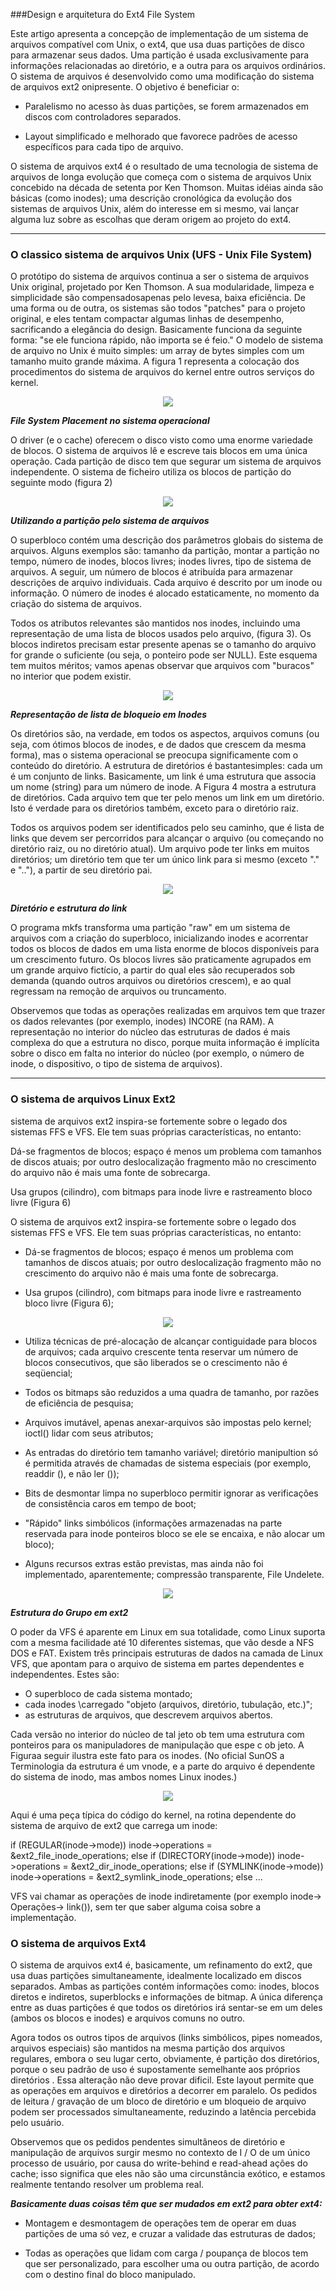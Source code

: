 ###Design e arquitetura do Ext4 File System

Este artigo apresenta a concepção de implementação de um sistema de arquivos compatível com Unix, o ext4, que usa duas partições de disco para armazenar seus dados. Uma partição é usada exclusivamente para informações relacionadas ao diretório, e a outra para os arquivos ordinários. O sistema de arquivos é desenvolvido como uma modificação do sistema de arquivos ext2 onipresente. O objetivo é beneficiar o:

* Paralelismo no acesso às duas partições, se forem armazenados em discos com controladores separados.

* Layout simplificado e melhorado que favorece padrões de acesso específicos para cada tipo de arquivo.

O sistema de arquivos ext4 é o resultado de uma tecnologia de sistema de arquivos de longa evolução que começa com o sistema de arquivos Unix concebido na década de setenta por Ken Thomson. Muitas idéias ainda são básicas (como inodes); uma descrição cronológica da evolução dos sistemas de arquivos Unix, além do interesse em si mesmo, vai lançar alguma luz sobre as escolhas que deram origem ao projeto do ext4.

---

### O classico sistema de arquivos Unix (UFS - Unix File System)

O protótipo do sistema de arquivos continua a ser o sistema de arquivos Unix original, projetado por Ken Thomson. A sua modularidade, limpeza e simplicidade são compensadosapenas pelo levesa, baixa eficiência. De uma forma ou de outra, os sistemas são todos "patches" para o projeto original, e eles tentam compactar algumas linhas de desempenho, sacrificando a elegância do design. Basicamente funciona da seguinte forma: "se ele funciona rápido, não importa se é feio." O modelo de sistema de arquivo no Unix é muito simples: um array de bytes simples com um tamanho muito grande máxima. A figura 1 representa a colocação dos procedimentos do sistema de arquivos do kernel entre outros serviços do kernel.

<p align="center">
<img src ="https://github.com/lobocode/pesquisas/blob/master/Sistema_de_arquivos/ga1.png" />
</p>

***File System Placement no sistema operacional***

O driver (e o cache) oferecem o disco visto como uma enorme variedade de blocos. O sistema de arquivos lê e escreve tais blocos em uma única operação. Cada partição de disco tem que segurar um sistema de arquivos independente. O sistema de ficheiro utiliza os blocos de partição do seguinte modo (figura 2)

<p align="center">
<img src ="https://github.com/lobocode/pesquisas/blob/master/Sistema_de_arquivos/ga2.png" />
</p>

***Utilizando a partição pelo sistema de arquivos***

O superbloco contém uma descrição dos parâmetros globais do sistema de arquivos. Alguns exemplos são: tamanho da partição, montar a partição no tempo, número de inodes, blocos livres; inodes livres, tipo de sistema de arquivos. A seguir, um número de blocos é atribuída para armazenar descrições de arquivo individuais. Cada arquivo é descrito por um inode ou informação. O número de inodes é alocado estaticamente, no momento da criação do sistema de arquivos.

Todos os atributos relevantes são mantidos nos inodes, incluindo uma representação de uma lista de blocos usados pelo arquivo, (figura 3). Os blocos indiretos precisam estar presente apenas se o tamanho do arquivo for grande o suficiente (ou seja, o ponteiro pode ser NULL). Este esquema tem muitos méritos; vamos apenas observar que arquivos com "buracos" no interior que podem existir.

<p align="center">
<img src ="https://github.com/lobocode/pesquisas/blob/master/Sistema_de_arquivos/ga3.png" />
</p>

***Representação de lista de bloqueio em Inodes***

Os diretórios são, na verdade, em todos os aspectos, arquivos comuns (ou seja, com ótimos blocos de inodes, e de dados que crescem da mesma forma), mas o sistema operacional se preocupa significamente com o conteúdo do diretório. A estrutura de diretórios é bastantesimples: cada um é um conjunto de links. Basicamente, um link é uma estrutura que associa um nome (string) para um número de inode. A Figura 4 mostra a estrutura de diretórios. Cada arquivo tem que ter pelo menos um link em um diretório. Isto é verdade para os diretórios também, exceto para o diretório raiz.

Todos os arquivos podem ser identificados pelo seu caminho, que é lista de links que devem ser percorridos para alcançar o arquivo (ou começando no diretório raiz, ou no diretório atual). Um arquivo pode ter links em muitos diretórios; um diretório tem que ter um único link para si mesmo (exceto "." e ".."), a partir de seu diretório pai.

<p align="center">
<img src ="https://github.com/lobocode/pesquisas/blob/master/Sistema_de_arquivos/ga4.png" />
</p>

***Diretório e estrutura do link***

O programa mkfs transforma uma partição "raw" em um sistema de arquivos com a criação do superbloco, inicializando inodes e acorrentar todos os blocos de dados em uma lista enorme de blocos disponíveis para um crescimento futuro. Os blocos livres são praticamente agrupados em um grande arquivo fictício, a partir do qual eles são recuperados sob demanda (quando outros arquivos ou diretórios crescem), e ao qual regressam na remoção de arquivos ou truncamento.

Observemos que todas as operações realizadas em arquivos tem que trazer os dados relevantes (por exemplo, inodes) INCORE (na RAM). A representação no interior do núcleo das estruturas de dados é mais complexa do que a estrutura no disco, porque muita informação é implícita sobre o disco em falta no interior do núcleo (por exemplo, o número de inode, o dispositivo, o tipo de sistema de arquivos).

---

### O sistema de arquivos Linux Ext2

 sistema de arquivos ext2 inspira-se fortemente sobre o legado dos sistemas FFS e VFS. Ele tem suas próprias características, no entanto:

Dá-se fragmentos de blocos; espaço é menos um problema com tamanhos de discos atuais; por outro deslocalização fragmento mão no crescimento do arquivo não é mais uma fonte de sobrecarga.

Usa grupos (cilindro), com bitmaps para inode livre e rastreamento bloco livre (Figura 6)

O sistema de arquivos ext2 inspira-se fortemente sobre o legado dos sistemas FFS e VFS. Ele tem suas próprias características, no entanto:

* Dá-se fragmentos de blocos; espaço é menos um problema com tamanhos de discos atuais; por outro deslocalização fragmento mão no crescimento do arquivo não é mais uma fonte de sobrecarga.

* Usa grupos (cilindro), com bitmaps para inode livre e rastreamento bloco livre (Figura 6);

<p align="center">
<img src ="https://github.com/lobocode/pesquisas/blob/master/Sistema_de_arquivos/ga5.png" />
</p>

* Utiliza técnicas de pré-alocação de alcançar contiguidade para blocos de arquivos; cada arquivo crescente tenta reservar um número de blocos consecutivos, que são liberados se o crescimento não é seqüencial;

* Todos os bitmaps são reduzidos a uma quadra de tamanho, por razões de eficiência de pesquisa;

* Arquivos imutável, apenas anexar-arquivos são impostas pelo kernel; ioctl() lidar com seus atributos;

* As entradas do diretório tem tamanho variável; diretório manipultion só é permitida através de chamadas de sistema especiais (por exemplo, readdir (), e não ler ());

* Bits de desmontar limpa no superbloco permitir ignorar as verificações de consistência caros em tempo de boot;

* "Rápido" links simbólicos (informações armazenadas na parte reservada para inode ponteiros bloco se ele se encaixa, e não alocar um bloco);

* Alguns recursos extras estão previstas, mas ainda não foi implementado, aparentemente; compressão transparente, File Undelete.

<p align="center">
<img src ="https://github.com/lobocode/pesquisas/blob/master/Sistema_de_arquivos/ga6.png" />
</p>

***Estrutura do Grupo em ext2***

O poder da VFS é aparente em Linux em sua totalidade, como Linux suporta com a mesma facilidade até 10 diferentes sistemas, que vão desde a NFS DOS e FAT. Existem três principais estruturas de dados na camada de Linux VFS, que apontam para o arquivo de sistema em partes dependentes e independentes. Estes são:

* O superbloco de cada sistema montado;
* cada inodes \carregado "objeto (arquivos, diretório, tubulação, etc.)";
* as estruturas de arquivos, que descrevem arquivos abertos.

Cada versão no interior do núcleo de tal jeto ob tem uma estrutura com ponteiros para os manipuladores de manipulação que espe c ob jeto. A Figuraa seguir ilustra este fato para os inodes. (No oficial SunOS a Terminologia da estrutura é um vnode, e a parte do arquivo é dependente do sistema de inodo, mas ambos nomes Linux
inodes.)

<p align="center">
<img src ="https://github.com/lobocode/pesquisas/blob/master/Sistema_de_arquivos/ga7.png" />
</p>

Aqui é uma peça típica do código do kernel, na rotina dependente do sistema de arquivo de ext2 que carrega um inode:

<p>if (REGULAR(inode->mode))
inode->operations = &ext2_file_inode_operations;
	else if (DIRECTORY(inode->mode))
inode->operations = &ext2_dir_inode_operations;
	else if (SYMLINK(inode->mode))
inode->operations = &ext2_symlink_inode_operations;
else ... </p>

 VFS vai chamar as operações de inode indiretamente (por exemplo inode-> Operações-> link()), sem ter que saber alguma coisa sobre a implementação.

### O sistema de arquivos Ext4

O sistema de arquivos ext4 é, basicamente, um refinamento do ext2, que usa duas partições simultaneamente, idealmente localizado em discos separados. Ambas as partições contém informações como: inodes, blocos diretos e indiretos, superblocks e informações de bitmap. A única diferença entre as duas partições é que todos os diretórios irá sentar-se em um deles (ambos os blocos e inodes) e arquivos comuns no outro.

Agora todos os outros tipos de arquivos (links simbólicos, pipes nomeados, arquivos especiais) são mantidos na mesma partição dos arquivos regulares, embora o seu lugar certo, obviamente, é partição dos diretórios, porque o seu padrão de uso é supostamente semelhante aos próprios diretórios . Essa alteração não deve provar dificil. Este layout permite que as operações em arquivos e diretórios a decorrer em paralelo. Os pedidos de leitura / gravação de um bloco de diretório e um bloqueio de arquivo podem ser processados simultaneamente, reduzindo a latência percebida pelo usuário.

Observemos que os pedidos pendentes simultâneos de diretório e manipulação de arquivos surgir mesmo no contexto de I / O de um único processo de usuário, por causa do write-behind e read-ahead ações do cache; isso significa que eles não são uma circunstância exótico, e estamos realmente tentando resolver um problema real.

***Basicamente duas coisas têm que ser mudados em ext2 para obter ext4:***

* Montagem e desmontagem de operações tem de operar em duas partições de uma só vez, e cruzar a validade das estruturas de dados;

* Todas as operações que lidam com carga / poupança de blocos tem que ser personalizado, para escolher uma ou outra partição, de acordo com o destino final do bloco manipulado.




